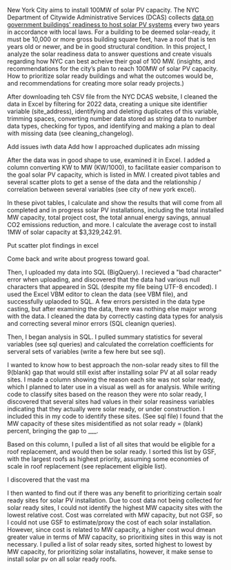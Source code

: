 New York City aims to install 100MW of solar PV capacity. The NYC Department of Citywide Administrative Services (DCAS) collects [data on government buildings' readiness to host solar PV systems](https://data.cityofnewyork.us/City-Government/City-of-New-York-Municipal-Solar-Readiness-Assessm/cfz5-6fvh/about_data) every two years in accordance with local laws. For a building to be deemed solar-ready, it must be 10,000 or more gross building square feet, have a roof that is ten years old or newer, and be in good structural condition. In this project, I analyze the solar readiness data to answer questions and create visuals regarding how NYC can best acheive their goal of 100 MW. (insights, and recommendations for the city’s plan to reach 100MW of solar PV capacity. How to prioritize solar ready buildings and what the outcomes would be, and recommendations for creating more solar ready projects.)

After downloading teh CSV file from the NYC DCAS website, I cleaned the data in Excel by filtering for 2022 data, creating a unique site identifier variable (site_address), identifying and deleting duplicates of this variable, trimming spaces, converting number data stored as string data to number data types, checking for typos, and identifying and making a plan to deal with missing data (see cleaning_changelog).

Add issues iwth data
Add how I approached duplicates adn missing

After the data was in good shape to use, examined it in Excel. I added a column converting KW to MW (KW/1000), to facilitate easier comparison to the goal solar PV capacity, which is listed in MW. I created pivot tables and several scatter plots to get a sense of the data and the relationship / correlation between several variables (see city of new york excel). 

In these pivot tables, I calculate and show the results that will come from all completed and in progress solar PV installations, including the total installed MW capacity, total project cost, the total annual energy savings, annual CO2 emissions reduction, and more. I calculate the average cost to install 1MW of solar capacity at $3,329,242.91.

Put scatter plot findings in excel

Come back and write about progress toward goal.

Then, I uploaded my data into SQL (BigQuery). I recieved a "bad character" error when uploading, and discovered that the data had various null characters that appeared in SQL (despite my file being UTF-8 encoded). I used the Excel VBM editor to clean the data (see VBM file), and successfully uplaoded to SQL. A few errors persisted in the data type casting, but after examining the data, there was nothing else major wrong with the data. I cleaned the data by correctly casting data types for analysis and correcting several minor errors (SQL cleanign queries).

Then, I began analysis in SQL. I pulled summary statistics for several variables (see sql queries) and calculated the correlation coefficients for serveral sets of variables (write a few here but see sql).

I wanted to know how to best approach the non-solar ready sites to fill the 9(blank) gap that would still exist after installing solar PV at all solar ready sites. I made a column showing the reason each site was not solar ready, which I planned to later use in a visual as well as for analysis. While writing code to classify sites based on the reason they were nto solar ready, I discovered that several sites had values in their solar reasiness variables indicating that they actually were solar ready, or under construction. I included this in my code to identify these sites. (See sql file) I found that the MW capacity of these sites misidentified as not solar ready = (blank) percent, bringing the gap to ___.

Based on this column, I pulled a list of all sites that would be eligible for a roof replacement, and would then be solar ready. I sorted this list by GSF, with the largest roofs as highest priority, assuming some economies of scale in roof replacement (see replacement eligible list).

I discovered that the vast ma

I then wanted to find out if there was any benefit to prioritizing certain soalr ready sites for solar PV installation. Due to cost data not being collected for solar ready sites, I could not identify the highest MW capacity sites with the lowest relative cost. Cost was correlated with MW capacity, but not GSF, so I could not use GSF to estimate/proxy the cost of each solar installation. However, since cost is related to MW capacity, a higher cost woul dmean greater value in terms of MW capacity, so prioritixing sites in this way is not necessary. I pulled a list of solar ready sites, sorted highest to lowest by MW capacity, for prioritizing solar installatins, however, it make sense to install solar pv on all solar ready roofs.  






